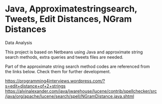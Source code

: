 # Java, Approximatestringsearch, Tweets, Edit Distances, NGram Distances

Data Analysis

This project is based on Netbeans using Java and approximate string search methods, extra queries and tweets files are needed.

Part of the approximate string search method codes are referenced from the links below.  Check them for further development.

https://programming4interviews.wordpress.com/?s=edit+distance+of+2+strings
https://alvinalexander.com/java/jwarehouse/lucene/contrib/spellchecker/src/java/org/apache/lucene/search/spell/NGramDistance.java.shtml
